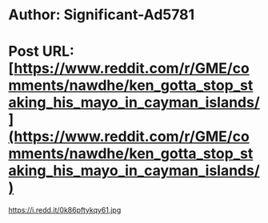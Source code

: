 # Author: Significant-Ad5781
# Post URL: [https://www.reddit.com/r/GME/comments/nawdhe/ken_gotta_stop_staking_his_mayo_in_cayman_islands/](https://www.reddit.com/r/GME/comments/nawdhe/ken_gotta_stop_staking_his_mayo_in_cayman_islands/)


https://i.redd.it/0k86pftykqy61.jpg